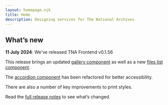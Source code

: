 ```yaml
---
layout: homepage.njk
title: Home
description: Designing services for The National Archives
---
```


## What’s new

**11 July 2024**: We've released TNA Frontend v0.1.56

This release brings an updated [gallery component](./components/gallery/) as well as a new [files list component](./components/files/).

The [accordion component](./components/accordion/) has been refactored for better accessibility.

There are also a number of key improvements to print styles.

Read the [full release notes](https://github.com/nationalarchives/tna-frontend/releases/tag/v0.1.56) to see what’s changed.
